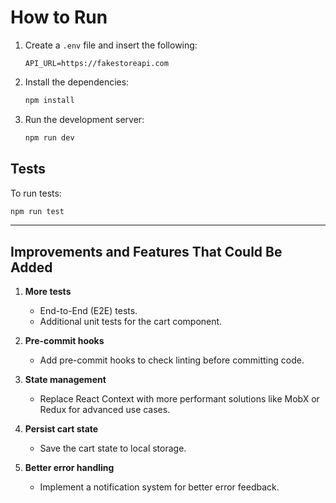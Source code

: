 # How to Run

1. Create a `.env` file and insert the following:

   ```
   API_URL=https://fakestoreapi.com
   ```

2. Install the dependencies:

   ```bash
   npm install
   ```

3. Run the development server:
   ```bash
   npm run dev
   ```

## Tests

To run tests:

```bash
npm run test
```

---

## Improvements and Features That Could Be Added

1. **More tests**

   - End-to-End (E2E) tests.
   - Additional unit tests for the cart component.

2. **Pre-commit hooks**

   - Add pre-commit hooks to check linting before committing code.

3. **State management**

   - Replace React Context with more performant solutions like MobX or Redux for advanced use cases.

4. **Persist cart state**

   - Save the cart state to local storage.

5. **Better error handling**
   - Implement a notification system for better error feedback.
